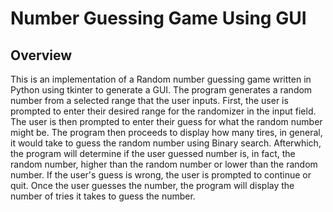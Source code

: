 # Number Guessing Game Using GUI

## Overview
This is an implementation of a Random number guessing game written in Python using tkinter to generate a GUI. The program generates a random number from a selected range that the user inputs. First, the user is prompted to enter their desired range for the randomizer in the input field. The user is then prompted to enter their guess for what the random number might be. The program then proceeds to display how many tires, in general, it would take to guess the random number using Binary search. Afterwhich, the program will determine if the user guessed number is, in fact, the random number, higher than the random number or lower than the random number. If the user's guess is wrong, the user is prompted to continue or quit. Once the user guesses the number, the program will display the number of tries it takes to guess the number.
